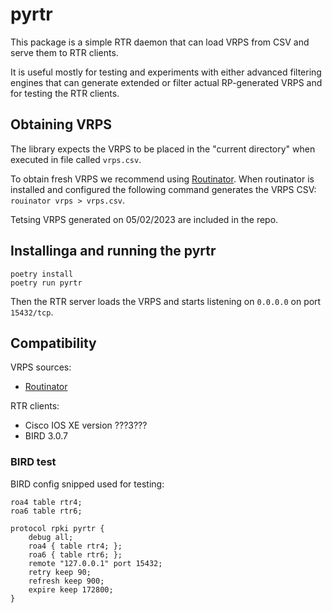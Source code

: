 # pyrtr

This package is a simple RTR daemon that can load VRPS from CSV and serve them to RTR clients.

It is useful mostly for testing and experiments with either advanced filtering engines that can
generate extended or filter actual RP-generated VRPS and for testing the RTR clients.

## Obtaining VRPS

The library expects the VRPS to be placed in the "current directory" when executed in file called `vrps.csv`.

To obtain fresh VRPS we recommend using [Routinator](https://github.com/NLnetLabs/routinator). When routinator is installed and configured the following command generates the VRPS CSV: `rouinator vrps > vrps.csv`.

Tetsing VRPS generated on 05/02/2023 are included in the repo.

## Installinga and running the pyrtr

```
poetry install
poetry run pyrtr
```

Then the RTR server loads the VRPS and starts listening on `0.0.0.0` on port `15432/tcp`.

## Compatibility

VRPS sources:
 * [Routinator](https://github.com/NLnetLabs/routinator)

RTR clients:
 * Cisco IOS XE version ???3???
 * BIRD 3.0.7

### BIRD test

BIRD config snipped used for testing:
```
roa4 table rtr4;
roa6 table rtr6;

protocol rpki pyrtr {
    debug all;
    roa4 { table rtr4; };
    roa6 { table rtr6; };
    remote "127.0.0.1" port 15432;
    retry keep 90;
    refresh keep 900;
    expire keep 172800;
}
```

